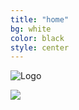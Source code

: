 ```yaml
---
title: "home"
bg: white
color: black
style: center
---
```


![Logo](https://github.com/WCSD6/TheGeeleyBlendedLearningSummit/blob/gh-pages/img/BlendedLearningSummit-02.png?raw=true)

<a href="http://www.greeleyschools.org">
   <img src="https://github.com/WCSD6/TheGeeleyBlendedLearningSummit/blob/gh-pages/img/Register.png?raw=true" target="_blank">
</a>

